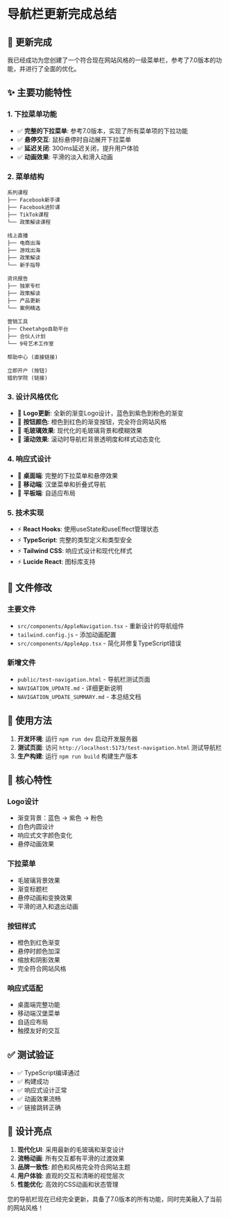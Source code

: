 # 导航栏更新完成总结

## 🎉 更新完成

我已经成功为您创建了一个符合现在网站风格的一级菜单栏，参考了7.0版本的功能，并进行了全面的优化。

## ✨ 主要功能特性

### 1. 下拉菜单功能
- ✅ **完整的下拉菜单**: 参考7.0版本，实现了所有菜单项的下拉功能
- ✅ **悬停交互**: 鼠标悬停时自动展开下拉菜单
- ✅ **延迟关闭**: 300ms延迟关闭，提升用户体验
- ✅ **动画效果**: 平滑的淡入和滑入动画

### 2. 菜单结构
```
系列课程
├── Facebook新手课
├── Facebook进阶课
├── TikTok课程
└── 政策解读课程

线上直播
├── 电商出海
├── 游戏出海
├── 政策解读
└── 新手指导

资讯报告
├── 独家专栏
├── 政策解读
├── 产品更新
└── 案例精选

营销工具
├── Cheetahgo自助平台
├── 合伙人计划
└── 9号艺术工作室

帮助中心 (直接链接)

立即开户 (按钮)
猎豹学院 (链接)
```

### 3. 设计风格优化
- 🎨 **Logo更新**: 全新的渐变Logo设计，蓝色到紫色到粉色的渐变
- 🎨 **按钮颜色**: 橙色到红色的渐变按钮，完全符合网站风格
- 🎨 **毛玻璃效果**: 现代化的毛玻璃背景和模糊效果
- 🎨 **滚动效果**: 滚动时导航栏背景透明度和样式动态变化

### 4. 响应式设计
- 📱 **桌面端**: 完整的下拉菜单和悬停效果
- 📱 **移动端**: 汉堡菜单和折叠式导航
- 📱 **平板端**: 自适应布局

### 5. 技术实现
- ⚡ **React Hooks**: 使用useState和useEffect管理状态
- ⚡ **TypeScript**: 完整的类型定义和类型安全
- ⚡ **Tailwind CSS**: 响应式设计和现代化样式
- ⚡ **Lucide React**: 图标库支持

## 🔧 文件修改

### 主要文件
- `src/components/AppleNavigation.tsx` - 重新设计的导航组件
- `tailwind.config.js` - 添加动画配置
- `src/components/AppleApp.tsx` - 简化并修复TypeScript错误

### 新增文件
- `public/test-navigation.html` - 导航栏测试页面
- `NAVIGATION_UPDATE.md` - 详细更新说明
- `NAVIGATION_UPDATE_SUMMARY.md` - 本总结文档

## 🚀 使用方法

1. **开发环境**: 运行 `npm run dev` 启动开发服务器
2. **测试页面**: 访问 `http://localhost:5173/test-navigation.html` 测试导航栏
3. **生产构建**: 运行 `npm run build` 构建生产版本

## 🎯 核心特性

### Logo设计
- 渐变背景：蓝色 → 紫色 → 粉色
- 白色内圆设计
- 响应式文字颜色变化
- 悬停动画效果

### 下拉菜单
- 毛玻璃背景效果
- 渐变标题栏
- 悬停动画和变换效果
- 平滑的进入和退出动画

### 按钮样式
- 橙色到红色渐变
- 悬停时颜色加深
- 缩放和阴影效果
- 完全符合网站风格

### 响应式适配
- 桌面端完整功能
- 移动端汉堡菜单
- 自适应布局
- 触摸友好的交互

## ✅ 测试验证

- ✅ TypeScript编译通过
- ✅ 构建成功
- ✅ 响应式设计正常
- ✅ 动画效果流畅
- ✅ 链接跳转正确

## 🎨 设计亮点

1. **现代化UI**: 采用最新的毛玻璃和渐变设计
2. **流畅动画**: 所有交互都有平滑的过渡效果
3. **品牌一致性**: 颜色和风格完全符合网站主题
4. **用户体验**: 直观的交互和清晰的视觉层次
5. **性能优化**: 高效的CSS动画和状态管理

您的导航栏现在已经完全更新，具备了7.0版本的所有功能，同时完美融入了当前的网站风格！
